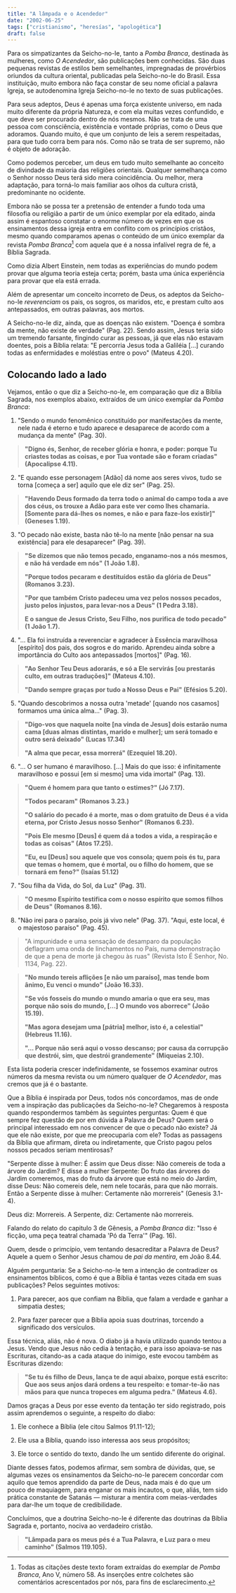```yaml
---
title: "A lâmpada e o Acendedor"
date: "2002-06-25"
tags: ["cristianismo", "heresías", "apologética"]
draft: false
---
```


Para os simpatizantes da Seicho-no-Ie, tanto a _Pomba Branca_, destinada às mulheres, como _O Acendedor_, são publicações bem conhecidas. São duas pequenas revistas de estilos bem semelhantes, impregnadas de provérbios oriundos da cultura oriental, publicadas pela Seicho-no-Ie do Brasil. Essa instituição, muito embora não faça constar de seu nome oficial a palavra Igreja, se autodenomina Igreja Seicho-no-Ie no texto de suas publicações.

Para seus adeptos, Deus é apenas uma força existente universo, em nada muito diferente da própria Natureza, e com ela muitas vezes confundido, e que deve ser procurado dentro de nós mesmos. Não se trata de uma pessoa com consciência, existência e vontade próprias, como o Deus que adoramos. Quando muito, é que um conjunto de leis a serem respeitadas, para que tudo corra bem para nós. Como não se trata de ser supremo, não é objeto de adoração.

Como podemos perceber, um deus em tudo muito semelhante ao conceito de divindade da maioria das religiões orientais. Qualquer semelhança como o Senhor nosso Deus terá sido mera coincidência. Ou melhor, mera adaptação, para torná-lo mais familiar aos olhos da cultura cristã, predominante no ocidente.

Embora não se possa ter a pretensão de entender a fundo toda uma filosofia ou religião a partir de um único exemplar por ela editado, ainda assim é espantoso constatar o enorme número de vezes em que os ensinamentos dessa igreja entra em conflito com os princípios cristãos, mesmo quando comparamos apenas o conteúdo de um único exemplar da revista _Pomba Branca_[^1] com aquela que é a nossa infalível regra de fé, a Bíblia Sagrada.

Como dizia Albert Einstein, nem todas as experiências do mundo podem provar que alguma teoria esteja certa; porém, basta uma única experiência para provar que ela está errada.

Além de apresentar um conceito incorreto de Deus, os adeptos da Seicho-no-Ie
_reverenciam_ os pais, os sogros, os maridos, etc, e prestam culto aos antepassados, em outras palavras, aos mortos.

A Seicho-no-Ie diz, ainda, que as doenças não existem. "Doença é sombra da mente, não existe de verdade" (Pag. 22). Sendo assim, Jesus teria sido um tremendo farsante, fingindo curar as pessoas, já que elas não estavam doentes, pois a Bíblia relata: "E percorria Jesus toda a Galiléia [...] curando todas as enfermidades e moléstias entre o povo" (Mateus 4.20).

## Colocando lado a lado

Vejamos, então o que diz a Seicho-no-le, em comparação que diz a Bíblia Sagrada, nos exemplos abaixo, extraídos de um único exemplar da _Pomba Branca_:

1. "Sendo o mundo fenomênico constituído por manifestações da mente, nele nada é eterno e tudo aparece e desaparece de acordo com a mudança da mente" (Pag. 30).

>**"Digno és, Senhor, de receber glória e honra, e poder: porque Tu criastes todas as coisas, e por Tua vontade são e foram criadas" (Apocalipse 4.11).**

2. "E quando esse personagem [Adão] dá nome aos seres vivos, tudo se torna [começa a ser] aquilo que ele diz ser" (Pag. 25).

>**"Havendo Deus formado da terra todo o animal do campo toda a ave dos céus, os trouxe a Adão para este ver como lhes chamaria. [Somente para dá-lhes os nomes, e não e para faze-los existir]" (Geneses 1.19).**

3. "O pecado não existe, basta não tê-lo na mente [não pensar na sua existência] para ele desaparecer" (Pag. 39).

>**"Se dizemos que não temos pecado, enganamo-nos a nós mesmos, e não há verdade em nós" (1 João 1.8).**
>
>**"Porque todos pecaram e destituídos estão da glória de Deus" (Romanos 3.23).**
>
>**"Por que também Cristo padeceu uma vez pelos nossos pecados, justo pelos injustos, para levar-nos a Deus" (1 Pedra 3.18).**
>
>**Ε o sangue de Jesus Cristo, Seu Filho, nos purifica de todo pecado" (1 João 1.7).**

4. "… Ela foi instruída a reverenciar e agradecer à Essência maravilhosa [espírito] dos pais, dos sogros e do marido. Aprendeu ainda sobre a importância do Culto aos antepassados [mortos]" (Pag. 16).

>**"Ao Senhor Teu Deus adorarás, e só a Ele servirás [ou prestarás culto, em outras traduções]" (Mateus 4.10).**
>
>**"Dando sempre graças por tudo a Nosso Deus e Pai" (Efésios 5.20).**

5. "Quando descobrimos a nossa outra 'metade' [quando nos casamos] formamos uma única alma..." (Pag. 3).

>**"Digo-vos que naquela noite [na vinda de Jesus] dois estarão numa cama [duas almas distintas, marido e mulher]; um será tomado e outro será deixado" (Lucas 17.34)**
>
>**"A alma que pecar, essa morrerá" (Ezequiel 18.20).**

6. "… O ser humano é maravilhoso. [...] Mais do que isso: é infinitamente maravilhoso e possui [em si mesmo] uma vida imortal" (Pag. 13).

>**"Quem é homem para que tanto o estimes?" (Jó 7.17).**
>
>**"Todos pecaram" (Romanos 3.23.)**
>
>**"O salário do pecado é a morte, mas o dom gratuito de Deus é a vida eterna, por Cristo Jesus nosso Senhor" (Romanos 6.23).**
>
>**"Pois Ele mesmo [Deus] é quem dá a todos a vida, a respiração e todas as coisas" (Atos 17.25).**
>
>**"Eu, eu [Deus] sou aquele que vos consola; quem pois és tu, para que temas o homem, que é mortal, ou o filho do homem, que se tornará em feno?" (Isaías 51.12)**

7. "Sou filha da Vida, do Sol, da Luz" (Pag. 31).

> **"O mesmo Espírito testifica com o nosso espírito que somos filhos de Deus" (Romanos 8.16).**

8. "Não irei para o paraíso, pois já vivo nele" (Pag. 37). "Aqui, este local, é o majestoso paraíso" (Pag. 45).

>"A impunidade e uma sensação de desamparo da população deflagram uma onda de linchamentos no País, numa demonstração de que a pena de morte já chegou às ruas" (Revista Isto É Senhor, No. 1134, Pag. 22).

>**"No mundo tereis aflições [e não um paraíso], mas tende bom ânimo, Eu venci o mundo" (João 16.33).**
>
>**"Se vós fosseis do mundo o mundo amaria o que era seu, mas porque não sois do mundo, […] O mundo vos aborrece" (João 15.19).**
>
>**"Mas agora desejam uma [pátria] melhor, isto é, a celestial" (Hebreus 11.16).**
>
>**"... Porque não será aqui o vosso descanso; por causa da corrupção que destrói, sim, que destrói grandemente" (Miqueias 2.10).**

Esta lista poderia crescer indefinidamente, se fossemos examinar outros números da mesma revista ou um número qualquer de _O Acendedor_, mas cremos que já é o bastante.

Que a Bíblia é inspirada por Deus, todos nós concordamos, mas de onde vem a inspiração das publicações da Seicho-no-le? Chegaremos à resposta quando respondermos também às seguintes perguntas: Quem é que sempre fez questão de por em dúvida a Palavra de Deus? Quem será o principal interessado em nos convencer de que o pecado não existe? Já que ele não existe, por que me preocuparia com ele? Todas as passagens da Bíblia que afirmam, direta ou indiretamente, que Cristo pagou pelos nossos pecados seriam mentirosas?

"Serpente disse à mulher: É assim que Deus disse: Não comereis de toda a árvore
do Jardim? E disse a mulher Serpente: Do fruto das árvores do Jardim comeremos,
mas do fruto da árvore que está no meio do Jardim, disse Deus: Não comereis dele,
nem nele tocarás, para que não morrais. Então a Serpente disse à mulher:
Certamente não morrereis" (Genesis 3.1-4).

Deus diz: Morrereis. A Serpente, diz: Certamente não morrereis.

Falando do relato do capitulo 3 de Gênesis, a _Pomba Branca_ diz: "Isso é ficção, uma peça teatral chamada 'Pó da Terra'" (Pag. 16).

Quem, desde o primcípio, vem tentando desacreditar a Palavra de Deus? Aquele a quem o Senhor Jesus chamou de _pai da mentira_, em João 8.44.

Alguém perguntaria: Se a Seicho-no-Ie tem a intenção de contradizer os
ensinamentos bíblicos, como é que a Bíblia é tantas vezes citada em suas publicações? Pelos seguintes motivos:

1. Para parecer, aos que confiam na Bíblia, que falam a verdade e ganhar a simpatia destes;

2. Para fazer parecer que a Bíblia apoia suas doutrinas, torcendo a significado dos
versículos.

Essa técnica, aliás, não é nova. O diabo já a havia utilizado quando tentou a Jesus. Vendo que Jesus não cedia à tentação, e para isso apoiava-se nas Escrituras, citando-as a cada ataque do inimigo, este evocou também as Escrituras dizendo:

>**"Se tu és filho de Deus, lança te de aqui abaixo, porque está escrito: Que aos seus anjos dará ordens a teu respeito: e tomar-te-ão nas mãos para que nunca tropeces em alguma pedra." (Mateus 4.6).**

Damos graças a Deus por esse evento da tentação ter sido registrado, pois assim aprendemos o seguinte, a respeito do diabo:

1. Ele conhece a Bíblia (ele citou Salmos 91.11-12);

2. Ele usa a Bíblia, quando isso interessa aos seus propósitos;

3. Ele torce o sentido do texto, dando lhe um sentido diferente do original.

Diante desses fatos, podemos afirmar, sem sombra de dúvidas, que, se algumas vezes os ensinamentos da Seicho-no-Ie parecem concordar com aquilo que temos aprendido da parte de Deus, nada mais é do que um pouco de maquiagem, para enganar os mais incautos, o que, aliás, tem sido prática constante de Satanás — misturar a mentira com meias-verdades para dar-lhe um toque de credibilidade.

Concluímos, que a doutrina Seicho-no-Ie é diferente das doutrinas da Bíblia Sagrada e, portanto, nociva ao verdadeiro cristão.

>**"Lâmpada para os meus pés é a Tua Palavra, e Luz para o meu caminho" (Salmos 119.105).**

[^1]: Todas as citações deste texto foram extraídas do exemplar de _Pomba Branca_, Ano V, número 58. As inserções entre colchetes são comentários acrescentados por nós, para fins de esclarecimento.